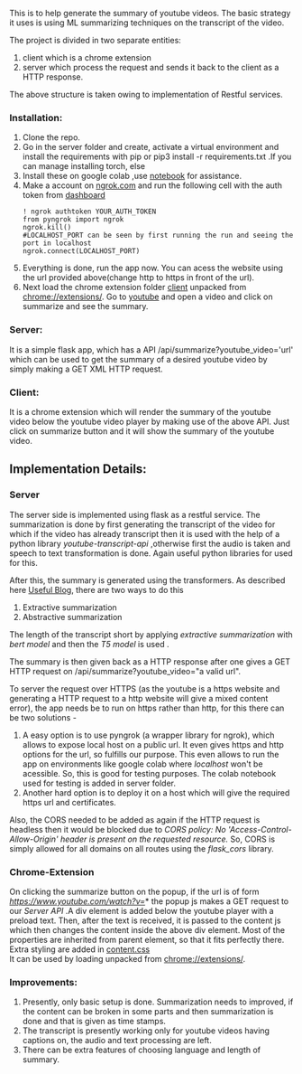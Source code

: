 This is to help generate the summary of youtube videos.
The basic strategy it uses is using ML summarizing techniques on the transcript of the video.

The project is divided in two separate entities: 
1. client which is a chrome extension
2. server which process the request and sends it back to the client as a HTTP response.

The above structure is taken owing to implementation of Restful services.

### Installation:
1. Clone the repo.
2. Go in the server folder and create, activate a virtual environment and install the requirements
   with pip or pip3 install -r requirements.txt .If you can manage installing torch, else
3. Install these on google colab ,use [notebook](/server/Youtube_transcript_summarizer.ipynb) for assistance.
4. Make a account on [ngrok.com](https://ngrok.com/) and run the following cell with the auth token from [dashboard](https://dashboard.ngrok.com/get-started/setup)
    ```
    ! ngrok authtoken YOUR_AUTH_TOKEN
    from pyngrok import ngrok
    ngrok.kill()
    #LOCALHOST_PORT can be seen by first running the run and seeing the port in localhost  
    ngrok.connect(LOCALHOST_PORT)
    ```
5. Everything is done, run the app now. You can acess the website using the url provided above(change http to https in front of the url).
6. Next load the chrome extension folder [client](/client) unpacked from [chrome://extensions/](chrome://extensions/).
   Go to [youtube](https://youtube.com/) and open a video and click on summarize and see the summary.

### Server:
It is a simple flask app, which has a API /api/summarize?youtube_video='url' which can be used to get the summary of a
desired youtube video by simply making a GET XML HTTP request.

### Client:
It is a chrome extension which will render the summary of the youtube video below the youtube video player by making
use of the above API. Just click on summarize button and it will show the summary of the youtube video.

## Implementation Details:
### Server
The server side is implemented using flask as a restful service.
The summarization is done by first generating the transcript of the video
for which if the video has already transcript then it is used with the help of a python
library *youtube-transcript-api* ,otherwise first the audio is taken and speech to text transformation is done.
Again useful python libraries for used for this.

After this, the summary is generated using the transformers. As described here [Useful Blog](https://www.thepythoncode.com/article/text-summarization-using-huggingface-transformers-python), there are two ways to do this
1. Extractive summarization
2. Abstractive summarization

The length of the transcript short by applying *extractive summarization* with *bert model* and then the *T5 model* is used .

The summary is then given back as a HTTP response after one gives a GET HTTP request on /api/summarize?youtube_video="a valid url".

To server the request over HTTPS (as the youtube is a https website and generating a HTTP request to a http website will give a mixed content error), the app needs be to run on https rather than http, for this there can be two solutions -

1. A easy option is to use pyngrok (a wrapper library for ngrok), which allows to expose local host on a public url.
   It even gives https and http options for the url, so fulfills our purpose. This even allows to run the app on 
   environments like google colab where *localhost* won't be acessible. So, this is good for testing purposes.
   The colab notebook used for testing is added in server folder.
2. Another hard option is to deploy it on a host which will give the required https url and certificates.

Also, the CORS needed to be added as again if the HTTP request is headless then it would be blocked due to *CORS policy: No 'Access-Control-Allow-Origin' header is present on the requested resource.* So, CORS is simply allowed for all domains on all routes using the *flask_cors* library.

### Chrome-Extension
On clicking the summarize button on the popup, if the url is of form *https://www.youtube.com/watch?v=** the popup js makes a GET request to our *Server API* .A div element is added below the youtube player with a preload text.
Then, after the text is received, it is passed to the content js which then changes the content inside the above div element. Most of the properties are inherited from parent element, so that it fits perfectly there. Extra styling are added in [content.css](/client/content.css) <br>
It can be used by loading unpacked from [chrome://extensions/](chrome://extensions/).

### Improvements:
1. Presently, only basic setup is done. Summarization needs to improved, if the content can be broken in some parts 
   and then summarization is done and that is given as time stamps.
2. The transcript is presently working only for youtube videos having captions on, the audio and text processing are left.
3. There can be extra features of choosing language and length of summary.

